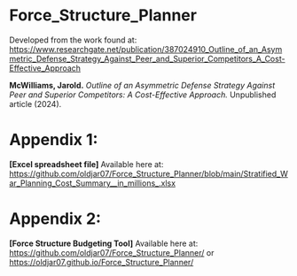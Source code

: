 # Force_Structure_Planner
Developed from the work found at: https://www.researchgate.net/publication/387024910_Outline_of_an_Asymmetric_Defense_Strategy_Against_Peer_and_Superior_Competitors_A_Cost-Effective_Approach

**McWilliams, Jarold.** *Outline of an Asymmetric Defense Strategy Against Peer and Superior Competitors: A Cost-Effective Approach.* Unpublished article (2024).

# Appendix 1:
**[Excel spreadsheet file]**
Available here at:
https://github.com/oldjar07/Force_Structure_Planner/blob/main/Stratified_War_Planning_Cost_Summary__in_millions_.xlsx

# Appendix 2:
**[Force Structure Budgeting Tool]**
Available here at:
https://github.com/oldjar07/Force_Structure_Planner/ or https://oldjar07.github.io/Force_Structure_Planner/
